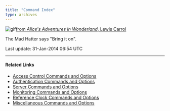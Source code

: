 ```yaml
---
title: "Command Index"
type: archives
---
```



![gif](/archives/pic/alice38.gif)[from _Alice's Adventures in Wonderland_, Lewis Carrol](/reflib/pictures)

The Mad Hatter says "Bring it on".

Last update: 31-Jan-2014 06:54 UTC

* * *

#### Related Links

*   [Access Control Commands and Options](/archives/4.2.8-series/accopt)
*   [Authentication Commands and Options](/archives/4.2.8-series/authopt)
*   [Server Commands and Options](/archives/4.2.8-series/confopt)
*   [Monitoring Commands and Options](/archives/4.2.8-series/monopt)
*   [Reference Clock Commands and Options](/archives/4.2.8-series/clockopt)
*   [Miscellaneous Commands and Options](/archives/4.2.8-series/miscopt)
